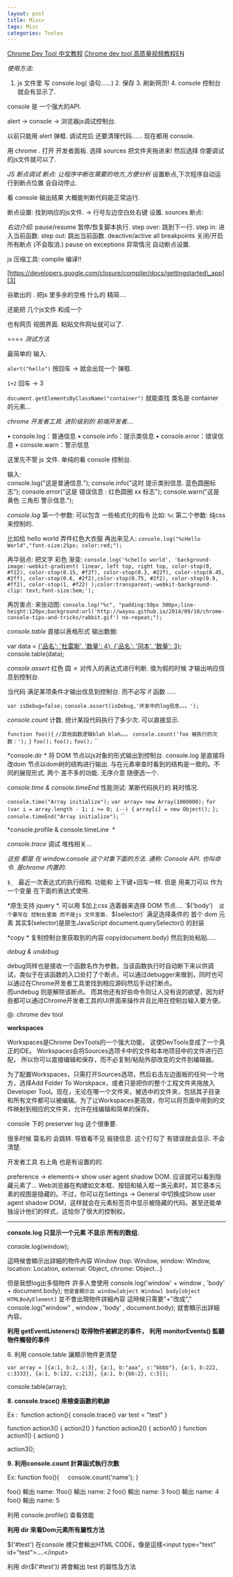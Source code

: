 ```yaml
---
layout: post
title: Misc✔︎
tags: Misc
categories: Tooles
---
```




[Chrome Dev Tool 中文教程][1]    [Chrome dev tool 高质量视频教程EN][2] 

*使用方法:*
1. js 文件里 写 console.log( 语句......)
	2. 保存
	3. 刷新网页!
	4. console 控制台 就会有显示了.


console 是 一个强大的API.


alert → console → 浏览器js调试控制台. 

以前只能用 alert 弹框. 
调试完后 还要清理代码...... 
现在都用  console. 




用 chrome .
打开 开发者面板. 
选择 sources  把文件夹拖进来!  然后选择 你要调试的js文件就可以了.



*JS 断点调试*
*断点: 让程序中断在需要的地方,方便分析*
设置断点,下次程序自动运行到断点位置 会自动停止.

看 console 输出结果 大概能判断代码能正常运行.




断点设置: 找到响应的js文件. → 行号左边空白处右键 设置.
sources 断点:




*右边介绍:*
pause/resume   暂停/恢复脚本执行.
step over:  跳到下一行.
step in:  进入当前函数.
step out: 跳出当前函数.
deactive/active all breakpoints  关闭/开启 所有断点 (不会取消.)
pause on exceptions   异常情况 自动断点设置.









js 压缩工具:
compile 编译!!

[https://developers.google.com/closure/compiler/docs/gettingstarted\_app][3]

谷歌出的 . 把js 里多余的空格 什么的 精简....


还能把 几个js文件 和成一个 

也有网页 视图界面. 粘贴文件网址就可以了.

 




====
*测试方法*

最简单的  输入:

`alert("hello")`  按回车  →  就会出现一个  弹框.

`1+2`  回车    →  3


`document.getElementsByClassName("container")`
就能查找 类名是 container 的元素...





*chrome 开发者工具:   进阶级别的 前端开发者....*


• console.log：普通信息
• console.info：提示类信息
• console.error：错误信息
• console.warn：警示信息

这里先不管 js 文件. 
单纯的看 console 控制台.

输入:  
console.log("这是普通信息.");
console.info("这时 提示类别信息. 蓝色圆圈标志");
console.error("这是 错误信息 : 红色圆圈 xx 标志");
console.warn("这是  黄色 三角形 警示信息.");





*console.log*
第一个参数: 可以包含 一些格式化的指令 比如: `%c`
第二个参数: 纯css 来控制的.

比如给 hello world 弄件红色大衣服 再出来见人:
`console.log("%cHello World","font-size:25px; color:red;");`


再华丽点: 把文字 彩色 渐变:
`console.log('%chello world', 'background-image:-webkit-gradient( linear, left top, right top, color-stop(0, #f22), color-stop(0.15, #f2f), color-stop(0.3, #22f), color-stop(0.45, #2ff), color-stop(0.6, #2f2),color-stop(0.75, #2f2), color-stop(0.9, #ff2), color-stop(1, #f22) );color:transparent;-webkit-background-clip: text;font-size:5em;');`


再厉害点: 来张动图:
`console.log("%c", "padding:50px 300px;line-height:120px;background:url('http://wayou.github.io/2014/09/10/chrome-console-tips-and-tricks/rabbit.gif') no-repeat;");`






*console.table*
直接以表格形式 输出数据:

var data = [{'品名': '杜雷斯', '数量': 4}, {'品名': '冈本', '数量': 3}]();
console.table(data);





*console.assert*   红色 圆 ✗
对传入的表达式进行判断. 值为假的时候 才输出响应信息到控制台.

当代码 满足某项条件才输出信息到控制台. 而不必写 if 函数 .....

`var isDebug=false;`
`console.assert(isDebug,'开发中的log信息。。。');`



*console.count*  计数.
统计某段代码执行了多少次. 可以直接显示.

`function foo(){`
`//其他函数逻辑blah blah。。。`
`console.count('foo 被执行的次数：');`
`}`
`foo();`
`foo();`
`foo();`
\`\`


*console.dir *   将 DOM 节点以js对象的形式输出到控制台.
console.log 是直接将改dom 节点以dom树的结构进行输出.
与在元素审查时看到的结构是一致的。不同的展现形式.  两个 差不多的功能. 无序介意 随便选一个.


*console.time & console.timeEnd*
性能测试: 某断代码执行的 耗时情况.

`console.time("Array initialize");`
`var array= new Array(1000000);`
`for (var i = array.length - 1; i >= 0; i--) {`
`array[i] = new Object();`
`};`
`console.timeEnd("Array initialize");`
\`\`




*console.profile  & console.timeLine   *



*console.trace*
调试 堆栈相关...

*这些 都是 在 window.console 这个对象下面的方法. 通称: Console API.  也叫命令.  是chrome 内置的.*






`$_ ` 最近一次表达式的执行结构.  功能和 上下键+回车一样.
但是 用美刀可以 作为一个变量 在下面的表达式使用.

*原生支持 jquery *.
可以用 $加上css 选着器来选择 DOM 节点....
`$('body')`   这个要写在 控制台里面 而不是js 文件里面. 
`$(selector)` 满足选择条件的 首个 dom 元素
其实$(selector)是原生JavaScript document.querySelector() 的封装


 


*copy *
复制控制台里获取到的内容
copy(document.body)
然后到处粘贴.....





*debug & undebug*

debug同样也是接收一个函数名作为参数。当该函数执行时自动断下来以供调试，类似于在该函数的入口处打了个断点，可以通过debugger来做到，同时也可以通过在Chrome开发者工具里找到相应源码然后手动打断点。  
而undebug 则是解除该断点。
而其他还有好些命令则让人没有说的欲望，因为好些都可以通过Chrome开发者工具的UI界面来操作并且比用在控制台输入要方便。






\@: chrome dev tool





**workspaces**

Workspaces是Chrome DevTools的一个强大功能，
这使DevTools变成了一个真正的IDE。
Workspaces会将Sources选项卡中的文件和本地项目中的文件进行匹配，
所以你可以直接编辑和保存，而不必复制/粘贴外部改变的文件到编辑器。



为了配置Workspaces，只需打开Sources选项，然后右击左边面板的任何一个地方，选择Add Folder To Worskpace，或者只是把你的整个工程文件夹拖放入Developer Tool。现在，无论在哪一个文件夹，被选中的文件夹，包括其子目录和所有文件都可以被编辑。为了让Workspaces更高效，你可以将页面中用到的文件映射到相应的文件夹，允许在线编辑和简单的保存。









console 下的   preserver log 这个很重要.

很多时候 莫名的 会跳转. 导致看不见 报错信息.
这个打勾了 有错误就会显示. 不会清楚.





开发者工具  右上角 也是有设置的的.

preference → elements→ show user agent shadow DOM.
应该就可以看到隐藏元素了...
Web浏览器在构建如文本框、按钮和输入框一类元素时，其它基本元素的视图是隐藏的。不过，你可以在Settings -\> General 中切换成Show user agent shadow DOM，这样就会在元素标签页中显示被隐藏的代码。甚至还能单独设计他们的样式，这给你了很大的控制权。









--- 
**console.log 只显示一个元素 不显示 所有的数组.**

console.log(window);

這時候會顯示出詳細的物件內容
Window {top: Window, window: Window, location: Location, external: Object, chrome: Object…}


但是我想log出多個物件
許多人會使用 console.log('window' + window , 'body' + document.body);
`但是會顯示出 window[object Window] body[object HTMLBodyElement]`
並不會出現物件詳細內容
這時候只需要"+"改成"," console.log("window" , window , 'body' , document.body);
就會顯示出詳細內容。




**利用 getEventListeners() 取得物件被綁定的事件，**
**利用 monitorEvents() 監聽物件觸發的事件**



6. 利用 console.table 讓顯示物件更清楚

`var array = [{a:1, b:2, c:3}, {a:1, b:"aaa", c:"bbbb"}, {a:1, b:222, c:3333}, {a:1, b:132, c:213}, {a:1, b:{bb:2}, c:3}];`

console.table(array);








**8. console.trace() 來檢查函數的軌跡**

Ex : 
function action(){
console.trace()
var test = "test"
}

function action3() { action2() }
function action2() { action1() }
function action1() { action() }

action3();




**9. 利用console.count 計算函式執行次數**

Ex:
function foo(){
    console.count('name');
}

foo() 輸出 name: 1foo() 輸出 name: 2
foo() 輸出 name: 3
foo() 輸出 name: 4
foo() 輸出 name: 5







利用 console.profile() 查看效能




**利用 dir 來看Dom元素所有屬性方法**

$('#test')
在console 裡只會輸出HTML CODE，像是這樣\<input type="text" id="test"\>....\</input\>

利用 dir($('#test')) 將會輸出 test 的屬性及方法

























[1]:	http://www.cnblogs.com/Wayou/p/chrome-console-tips-and-tricks.html
[2]:	http://discover-devtools.codeschool.com/
[3]:	https://developers.google.com/closure/compiler/docs/gettingstarted_app
